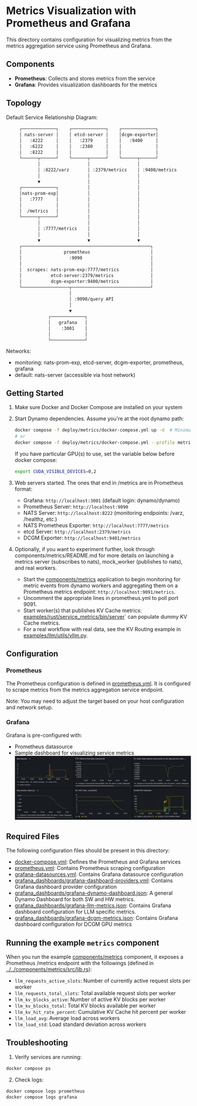 # Metrics Visualization with Prometheus and Grafana

This directory contains configuration for visualizing metrics from the metrics aggregation service using Prometheus and Grafana.

## Components

- **Prometheus**: Collects and stores metrics from the service
- **Grafana**: Provides visualization dashboards for the metrics

## Topology

Default Service Relationship Diagram:
```text
     ┌─────────────┐    ┌─────────────┐    ┌─────────────┐
     │ nats-server │    │ etcd-server │    │dcgm-exporter│
     │   :4222     │    │   :2379     │    │   :9400     │
     │   :6222     │    │   :2380     │    │             │
     │   :8222     │    │             │    │             │
     └──────┬──────┘    └──────┬──────┘    └──────┬──────┘
            │                  │                  │
            │ :8222/varz       │ :2379/metrics    │ :9400/metrics
            │                  │                  │
            ▼                  │                  │
     ┌─────────────┐           │                  │
     │nats-prom-exp│           │                  │
     │   :7777     │           │                  │
     │             │           │                  │
     │  /metrics   │           │                  │
     └──────┬──────┘           │                  │
            │                  │                  │
            │ :7777/metrics    │                  │
            │                  │                  │
            ▼                  ▼                  ▼
     ┌─────────────────────────────────────────────────┐
     │                prometheus                       │
     │                  :9090                          │
     │                                                 │
     │  scrapes: nats-prom-exp:7777/metrics            │
     │           etcd-server:2379/metrics              │
     │           dcgm-exporter:9400/metrics            │
     └──────────────────┬──────────────────────────────┘
                        │
                        │ :9090/query API
                        │
                        ▼
                ┌─────────────┐
                │   grafana   │
                │    :3001    │
                │             │
                └─────────────┘
```

Networks:
- monitoring: nats-prom-exp, etcd-server, dcgm-exporter, prometheus, grafana
- default: nats-server (accessible via host network)

## Getting Started

1. Make sure Docker and Docker Compose are installed on your system

2. Start Dynamo dependencies. Assume you're at the root dynamo path:

   ```bash
   docker compose -f deploy/metrics/docker-compose.yml up -d  # Minimum components for Dynamo: etcd/nats/dcgm-exporter
   # or
   docker compose -f deploy/metrics/docker-compose.yml --profile metrics up -d  # In addition to the above, start Prometheus & Grafana
   ```

   If you have particular GPU(s) to use, set the variable below before docker compose:
   ```bash
   export CUDA_VISIBLE_DEVICES=0,2
   ```

3. Web servers started. The ones that end in /metrics are in Prometheus format:
   - Grafana: `http://localhost:3001` (default login: dynamo/dynamo)
   - Prometheus Server: `http://localhost:9090`
   - NATS Server: `http://localhost:8222` (monitoring endpoints: /varz, /healthz, etc.)
   - NATS Prometheus Exporter: `http://localhost:7777/metrics`
   - etcd Server: `http://localhost:2379/metrics`
   - DCGM Exporter: `http://localhost:9401/metrics`

4. Optionally, if you want to experiment further, look through components/metrics/README.md for more details on launching a metrics server (subscribes to nats), mock_worker (publishes to nats), and real workers.

   - Start the [components/metrics](../../components/metrics/README.md) application to begin monitoring for metric events from dynamo workers and aggregating them on a Prometheus metrics endpoint: `http://localhost:9091/metrics`.
   - Uncomment the appropriate lines in prometheus.yml to poll port 9091.
   - Start worker(s) that publishes KV Cache metrics: [examples/rust/service_metrics/bin/server](../../lib/runtime/examples/service_metrics/README.md)` can populate dummy KV Cache metrics.
   - For a real workflow with real data, see the KV Routing example in [examples/llm/utils/vllm.py](../../examples/llm/utils/vllm.py).


## Configuration

### Prometheus

The Prometheus configuration is defined in [prometheus.yml](./prometheus.yml). It is configured to scrape metrics from the metrics aggregation service endpoint.

Note: You may need to adjust the target based on your host configuration and network setup.

### Grafana

Grafana is pre-configured with:
- Prometheus datasource
- Sample dashboard for visualizing service metrics
![grafana image](./grafana-dynamo-composite.png)

## Required Files

The following configuration files should be present in this directory:
- [docker-compose.yml](./docker-compose.yml): Defines the Prometheus and Grafana services
- [prometheus.yml](./prometheus.yml): Contains Prometheus scraping configuration
- [grafana-datasources.yml](./grafana-datasources.yml): Contains Grafana datasource configuration
- [grafana_dashboards/grafana-dashboard-providers.yml](./grafana_dashboards/grafana-dashboard-providers.yml): Contains Grafana dashboard provider configuration
- [grafana_dashboards/grafana-dynamo-dashboard.json](./grafana_dashboards/grafana-dynamo-dashboard.json): A general Dynamo Dashboard for both SW and HW metrics.
- [grafana_dashboards/grafana-llm-metrics.json](./grafana_dashboards/grafana-llm-metrics.json): Contains Grafana dashboard configuration for LLM specific metrics.
- [grafana_dashboards/grafana-dcgm-metrics.json](./grafana_dashboards/grafana-dcgm-metrics.json): Contains Grafana dashboard configuration for DCGM GPU metrics

## Running the example `metrics` component

When you run the example [components/metrics](../../components/metrics/README.md) component, it exposes a Prometheus /metrics endpoint with the followings (defined in [../../components/metrics/src/lib.rs](../../components/metrics/src/lib.rs)):
- `llm_requests_active_slots`: Number of currently active request slots per worker
- `llm_requests_total_slots`: Total available request slots per worker
- `llm_kv_blocks_active`: Number of active KV blocks per worker
- `llm_kv_blocks_total`: Total KV blocks available per worker
- `llm_kv_hit_rate_percent`: Cumulative KV Cache hit percent per worker
- `llm_load_avg`: Average load across workers
- `llm_load_std`: Load standard deviation across workers

## Troubleshooting

1. Verify services are running:
  ```bash
  docker compose ps
  ```

2. Check logs:
  ```bash
  docker compose logs prometheus
  docker compose logs grafana
  ```
